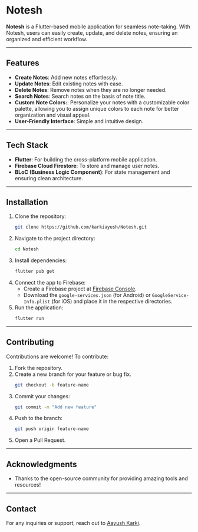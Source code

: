 # Notesh

**Notesh** is a Flutter-based mobile application for seamless note-taking. With Notesh, users can easily create, update, and delete notes, ensuring an organized and efficient workflow.

---

## Features
- **Create Notes**: Add new notes effortlessly.
- **Update Notes**: Edit existing notes with ease.
- **Delete Notes**: Remove notes when they are no longer needed.
- **Search Notes**: Search notes on the basis of note title.
- **Custom Note Colors:**: Personalize your notes with a customizable color palette, allowing you to assign unique colors to each note for better organization and visual appeal.
- **User-Friendly Interface**: Simple and intuitive design.
---

## Tech Stack
- **Flutter**: For building the cross-platform mobile application.
- **Firebase Cloud Firestore**: To store and manage user notes.
- **BLoC (Business Logic Component)**: For state management and ensuring clean architecture.

---

## Installation

1. Clone the repository:
   ```bash
   git clone https://github.com/karkiayush/Notesh.git
   ```
2. Navigate to the project directory:
   ```bash
   cd Notesh
   ```
3. Install dependencies:
   ```bash
   flutter pub get
   ```
4. Connect the app to Firebase:
    - Create a Firebase project at [Firebase Console](https://console.firebase.google.com/).
    - Download the `google-services.json` (for Android) or `GoogleService-Info.plist` (for iOS) and place it in the respective directories.
5. Run the application:
   ```bash
   flutter run
   ```

---

## Contributing

Contributions are welcome! To contribute:
1. Fork the repository.
2. Create a new branch for your feature or bug fix.
   ```bash
   git checkout -b feature-name
   ```
3. Commit your changes:
   ```bash
   git commit -m "Add new feature"
   ```
4. Push to the branch:
   ```bash
   git push origin feature-name
   ```
5. Open a Pull Request.

---

## Acknowledgments
- Thanks to the open-source community for providing amazing tools and resources!

---

## Contact
For any inquiries or support, reach out to [Aayush Karki](mailto:karkiayush@gmail.com).

